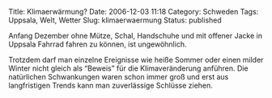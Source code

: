 Title: Klimaerwärmung?
Date: 2006-12-03 11:18
Category: Schweden
Tags: Uppsala, Welt, Wetter
Slug: klimaerwaermung
Status: published

Anfang Dezember ohne Mütze, Schal, Handschuhe und mit offener Jacke in
Uppsala Fahrrad fahren zu können, ist ungewöhnlich.

Trotzdem darf man einzelne Ereignisse wie heiße Sommer oder einen milder
Winter nicht gleich als “Beweis” für die Klimaveränderung anführen. Die
natürlichen Schwankungen waren schon immer groß und erst aus
langfristigen Trends kann man zuverlässige Schlüsse ziehen.

